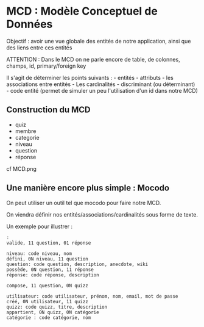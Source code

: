 # MCD : Modèle Conceptuel de Données

Objectif : avoir une vue globale des entités de notre application, ainsi que des liens entre ces entités

ATTENTION : Dans le MCD on ne parle encore de table, de colonnes, champs, id, primary/foreign key 

Il s'agit de déterminer les points suivants :
    - entités
    - attributs
    - les associations entre entités
    - Les cardinalités
    - discriminant (ou déterminant)
    - code entité (permet de simuler un peu l'utilisation d'un id dans notre MCD)

## Construction du MCD

- quiz
- membre
- categorie
- niveau 
- question
- réponse

cf MCD.png

## Une manière encore plus simple : Mocodo

On peut utiliser un outil tel que mocodo pour faire notre MCD.

On viendra définir nos entités/associations/cardinalités sous forme de texte.

Un exemple pour illustrer :

```:
:
valide, 11 question, 01 réponse

niveau: code niveau, nom
défini, 0N niveau, 11 question
question: code question, description, anecdote, wiki
possède, 0N question, 11 réponse
réponse: code réponse, description

compose, 11 question, 0N quizz

utilisateur: code utilisateur, prénom, nom, email, mot de passe
créé, 0N utilisateur, 11 quizz
quizz: code quizz, titre, description
appartient, 0N quizz, 0N catégorie
catégorie : code catégorie, nom
```

